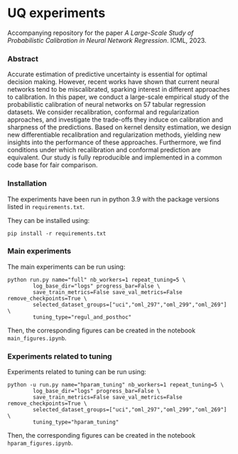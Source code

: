# UQ experiments

Accompanying repository for the paper *A Large-Scale Study of Probabilistic Calibration in Neural Network Regression*. ICML, 2023.

### Abstract

Accurate estimation of predictive uncertainty is essential for optimal decision making.
However, recent works have shown that current neural networks tend to be miscalibrated, sparking interest in different approaches to calibration.
In this paper, we conduct a large-scale empirical study of the probabilistic calibration of neural networks on 57 tabular regression datasets.
We consider recalibration, conformal and regularization approaches, and investigate the trade-offs they induce on calibration and sharpness of the predictions.
Based on kernel density estimation, we design new differentiable recalibration and regularization methods, yielding new insights into the performance of these approaches.
Furthermore, we find conditions under which recalibration and conformal prediction are equivalent.
Our study is fully reproducible and implemented in a common code base for fair comparison.

### Installation

The experiments have been run in python 3.9 with the package versions listed in `requirements.txt`.

They can be installed using:
```
pip install -r requirements.txt
```

### Main experiments

The main experiments can be run using:
```
python run.py name="full" nb_workers=1 repeat_tuning=5 \
        log_base_dir="logs" progress_bar=False \
        save_train_metrics=False save_val_metrics=False remove_checkpoints=True \
        selected_dataset_groups=["uci","oml_297","oml_299","oml_269"] \
        tuning_type="regul_and_posthoc"
```
Then, the corresponding figures can be created in the notebook `main_figures.ipynb`.

### Experiments related to tuning

Experiments related to tuning can be run using:
```
python -u run.py name="hparam_tuning" nb_workers=1 repeat_tuning=5 \
        log_base_dir="logs" progress_bar=False \
        save_train_metrics=False save_val_metrics=False remove_checkpoints=True \
        selected_dataset_groups=["uci","oml_297","oml_299","oml_269"] \
        tuning_type="hparam_tuning"
```
Then, the corresponding figures can be created in the notebook `hparam_figures.ipynb`.
